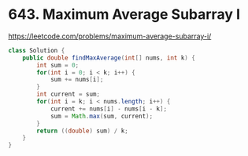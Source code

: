 # 643. Maximum Average Subarray I

https://leetcode.com/problems/maximum-average-subarray-i/

```java
class Solution {
    public double findMaxAverage(int[] nums, int k) {
        int sum = 0;
        for(int i = 0; i < k; i++) {
            sum += nums[i];
        }
        int current = sum;
        for(int i = k; i < nums.length; i++) {
            current += nums[i] - nums[i - k];
            sum = Math.max(sum, current);
        }
        return ((double) sum) / k;
    }
}
```
